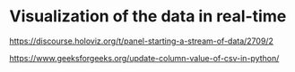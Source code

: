 # Visualization of the data in real-time


https://discourse.holoviz.org/t/panel-starting-a-stream-of-data/2709/2

https://www.geeksforgeeks.org/update-column-value-of-csv-in-python/
